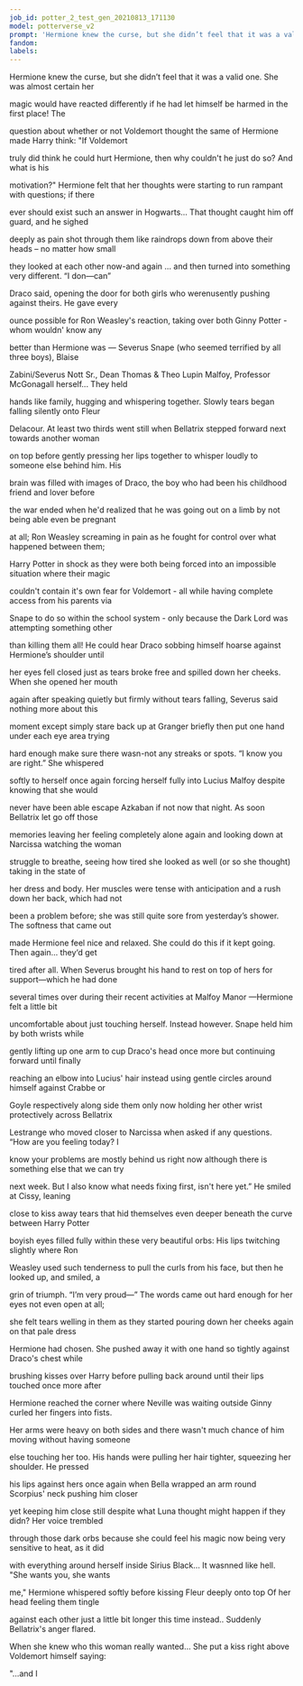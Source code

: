 ```yaml
---
job_id: potter_2_test_gen_20210813_171130
model: potterverse_v2
prompt: 'Hermione knew the curse, but she didn’t feel that it was a valid one'
fandom:
labels:
---
```


Hermione knew the curse, but she didn’t feel that it was a valid one. She was almost certain her

magic would have reacted differently if he had let himself be harmed in the first place! The

question about whether or not Voldemort thought the same of Hermione made Harry think: "If Voldemort

truly did think he could hurt Hermione, then why couldn't he just do so? And what is his

motivation?" Hermione felt that her thoughts were starting to run rampant with questions; if there

ever should exist such an answer in Hogwarts… That thought caught him off guard, and he sighed

deeply as pain shot through them like raindrops down from above their heads – no matter how small

they looked at each other now-and again … and then turned into something very different. “I don—can”

Draco said, opening the door for both girls who werenusently pushing against theirs. He gave every

ounce possible for Ron Weasley's reaction, taking over both Ginny Potter - whom wouldn' know any

better than Hermione was — Severus Snape (who seemed terrified by all three boys), Blaise

Zabini/Severus Nott Sr., Dean Thomas & Theo Lupin Malfoy, Professor McGonagall herself... They held

hands like family, hugging and whispering together. Slowly tears began falling silently onto Fleur

Delacour. At least two thirds went still when Bellatrix stepped forward next towards another woman

on top before gently pressing her lips together to whisper loudly to someone else behind him. His

brain was filled with images of Draco, the boy who had been his childhood friend and lover before

the war ended when he'd realized that he was going out on a limb by not being able even be pregnant

at all; Ron Weasley screaming in pain as he fought for control over what happened between them;

Harry Potter in shock as they were both being forced into an impossible situation where their magic

couldn't contain it's own fear for Voldemort - all while having complete access from his parents via

Snape to do so within the school system - only because the Dark Lord was attempting something other

than killing them all! He could hear Draco sobbing himself hoarse against Hermione’s shoulder until

her eyes fell closed just as tears broke free and spilled down her cheeks. When she opened her mouth

again after speaking quietly but firmly without tears falling, Severus said nothing more about this

moment except simply stare back up at Granger briefly then put one hand under each eye area trying

hard enough make sure there wasn-not any streaks or spots. “I know you are right.” She whispered

softly to herself once again forcing herself fully into Lucius Malfoy despite knowing that she would

never have been able escape Azkaban if not now that night. As soon Bellatrix let go off those

memories leaving her feeling completely alone again and looking down at Narcissa watching the woman

struggle to breathe, seeing how tired she looked as well (or so she thought) taking in the state of

her dress and body. Her muscles were tense with anticipation and a rush down her back, which had not

been a problem before; she was still quite sore from yesterday’s shower. The softness that came out

made Hermione feel nice and relaxed. She could do this if it kept going. Then again… they‘d get

tired after all. When Severus brought his hand to rest on top of hers for support—which he had done

several times over during their recent activities at Malfoy Manor —Hermione felt a little bit

uncomfortable about just touching herself. Instead however. Snape held him by both wrists while

gently lifting up one arm to cup Draco's head once more but continuing forward until finally

reaching an elbow into Lucius' hair instead using gentle circles around himself against Crabbe or

Goyle respectively along side them only now holding her other wrist protectively across Bellatrix

Lestrange who moved closer to Narcissa when asked if any questions. “How are you feeling today? I

know your problems are mostly behind us right now although there is something else that we can try

next week. But I also know what needs fixing first, isn't here yet.” He smiled at Cissy, leaning

close to kiss away tears that hid themselves even deeper beneath the curve between Harry Potter

boyish eyes filled fully within these very beautiful orbs: His lips twitching slightly where Ron

Weasley used such tenderness to pull the curls from his face, but then he looked up, and smiled, a

grin of triumph. “I’m very proud—” The words came out hard enough for her eyes not even open at all;

she felt tears welling in them as they started pouring down her cheeks again on that pale dress

Hermione had chosen. She pushed away it with one hand so tightly against Draco's chest while

brushing kisses over Harry before pulling back around until their lips touched once more after

Hermione reached the corner where Neville was waiting outside Ginny curled her fingers into fists.

Her arms were heavy on both sides and there wasn't much chance of him moving without having someone

else touching her too. His hands were pulling her hair tighter, squeezing her shoulder. He pressed

his lips against hers once again when Bella wrapped an arm round Scorpius' neck pushing him closer

yet keeping him close still despite what Luna thought might happen if they didn? Her voice trembled

through those dark orbs because she could feel his magic now being very sensitive to heat, as it did

with everything around herself inside Sirius Black… It wasnned like hell. "She wants you, she wants

me," Hermione whispered softly before kissing Fleur deeply onto top Of her head feeling them tingle

against each other just a little bit longer this time instead.. Suddenly Bellatrix's anger flared.

When she knew who this woman really wanted... She put a kiss right above Voldemort himself saying:

"…and I